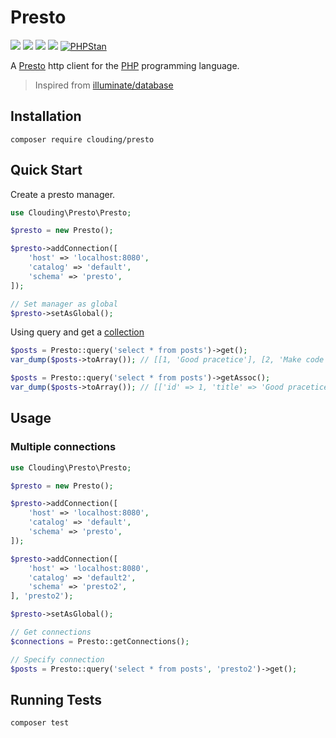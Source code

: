 # Presto 

[![](https://img.shields.io/packagist/php-v/clouding/presto.svg?style=flat-square)](https://packagist.org/packages/clouding/presto)
[![](https://img.shields.io/packagist/v/clouding/presto.svg?style=flat-square)](https://packagist.org/packages/clouding/presto)
[![](https://img.shields.io/travis/com/cloudingcity/presto.svg?style=flat-square)](https://travis-ci.com/cloudingcity/presto)
[![](https://img.shields.io/codecov/c/github/cloudingcity/presto.svg?style=flat-square)](https://codecov.io/gh/cloudingcity/presto)
[![PHPStan](https://img.shields.io/badge/PHPStan-enabled-44CC11.svg?longCache=true&style=flat-square)](https://github.com/phpstan/phpstan)

A [Presto](https://prestodb.io) http client for the [PHP](http://www.php.net/) programming language.

> Inspired from [illuminate/database](https://github.com/illuminate/database)

## Installation

```
composer require clouding/presto
```

## Quick Start

Create a presto manager.
```php
use Clouding\Presto\Presto;

$presto = new Presto();

$presto->addConnection([
    'host' => 'localhost:8080',
    'catalog' => 'default',
    'schema' => 'presto',
]);

// Set manager as global
$presto->setAsGlobal();
```

Using query and get a [collection](https://github.com/tightenco/collect)
```php
$posts = Presto::query('select * from posts')->get();
var_dump($posts->toArray()); // [[1, 'Good pracetice'], [2, 'Make code cleaner']]

$posts = Presto::query('select * from posts')->getAssoc();
var_dump($posts->toArray()); // [['id' => 1, 'title' => 'Good pracetice'], ['id' => 2, 'title' => 'Make code cleaner']]
```

## Usage

### Multiple connections

```php
use Clouding\Presto\Presto;

$presto = new Presto();

$presto->addConnection([
    'host' => 'localhost:8080',
    'catalog' => 'default',
    'schema' => 'presto',
]);

$presto->addConnection([
    'host' => 'localhost:8080',
    'catalog' => 'default2',
    'schema' => 'presto2',
], 'presto2');

$presto->setAsGlobal();

// Get connections
$connections = Presto::getConnections();

// Specify connection
$posts = Presto::query('select * from posts', 'presto2')->get();
```

## Running Tests
```
composer test
```
